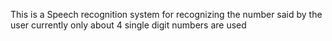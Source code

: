 This is a Speech recognition system for recognizing the number said by the user
currently only about 4 single digit numbers are used
